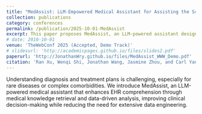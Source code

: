 ```yaml
---
title: "MedAssist: LLM-Empowered Medical Assistant for Assisting the Scrutinization and Comprehension of Electronic Health Records"
collection: publications
category: conferences
permalink: /publication/2025-10-01-MedAssist
excerpt: This paper proposes MedAssist, an LLM-powered assistant designed to enhance electronic health record (EHR) comprehension and clinical decision-making.'
# date: 2010-10-01
venue: 'TheWebConf 2025 (Accepted, Demo Track)'
# slidesurl: 'http://academicpages.github.io/files/slides2.pdf'
paperurl: 'http://JonathanWry.github.io/files/MedAssist_WWW_Demo.pdf'
citation: 'Ran Xu, Wenqi Shi, Jonathan Wang, Jasmine Zhou, and Carl Yang. (2025). &quot; MedAssist: LLM-Empowered Medical Assistant for Assisting the Scrutinization and Comprehension of Electronic Health Records.&quot; <i>Accepted to TheWebConf 2025, Demo Track</i>.'
---
```


Understanding diagnosis and treatment plans is challenging, especially for rare diseases or complex comorbidities. We introduce MedAssist, an LLM-powered medical assistant that enhances EHR comprehension through medical knowledge retrieval and data-driven analysis, improving clinical decision-making while reducing the need for extensive data engineering.
